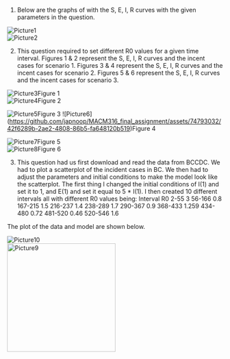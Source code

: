 1)	Below are the graphs of with the S, E, I, R curves with the given parameters in the question.  <br>

![Picture1](https://github.com/japnoop/MACM316_final_assignment/assets/74793032/548b7f02-d518-41d2-b1ce-7281fdbace79)<br>
![Picture2](https://github.com/japnoop/MACM316_final_assignment/assets/74793032/ceab5d5b-46d2-459b-931d-a3c734e0036b)<br>


2)	This question required to set different R0 values for a given time interval. Figures 1 & 2 represent the S, E, I, R curves and the incent cases for scenario 1. Figures 3 & 4 represent the S, E, I, R curves and the incent cases for scenario 2. Figures 5 & 6 represent the S, E, I, R curves and the incent cases for scenario 3.<br>

![Picture3](https://github.com/japnoop/MACM316_final_assignment/assets/74793032/b9852e3d-70e9-462d-a53b-9303a836c2a9)Figure 1 <br>
![Picture4](https://github.com/japnoop/MACM316_final_assignment/assets/74793032/64ba7310-3146-4bbf-9fc3-be69925b3d8d)Figure 2<br>
  
![Picture5](https://github.com/japnoop/MACM316_final_assignment/assets/74793032/a7c340a6-54d5-45b4-9983-84c75e0f5666)Figure 3	![Picture6]<br>(https://github.com/japnoop/MACM316_final_assignment/assets/74793032/42f6289b-2ae2-4808-86b5-fa648120b519)Figure 4<br>
  
![Picture7](https://github.com/japnoop/MACM316_final_assignment/assets/74793032/352ab8fd-ae9c-49eb-9594-60bab0f9b93b)Figure 5<br>
![Picture8](https://github.com/japnoop/MACM316_final_assignment/assets/74793032/251cd3fa-5ed5-408b-82f4-69baf0e6209e)Figure 6<br>



3)	This question had us first download and read the data from BCCDC. We had to plot a scatterplot of the incident cases in BC. We then had to adjust the parameters and initial conditions to make the model look like the scatterplot. The first thing I changed the initial conditions of I(1) and set it to 1, and E(1) and set it equal to 5 * I(1). I then created 10 different intervals all with different R0 values being:
Interval	R0
2-55	3
56-166	0.8
167-215	1.5
216-237	1.4
238-289	1.7
290-367	0.9
368-433	1.259
434-480	0.72
481-520	0.46
520-546	1.6

The plot of the data and model are shown below. <br>

![Picture10](https://github.com/japnoop/MACM316_final_assignment/assets/74793032/93ad9df1-060d-4e14-a9e3-c2ef2c9d92cb)<br>
<img width="253" alt="Picture9" src="https://github.com/japnoop/MACM316_final_assignment/assets/74793032/f00dccfd-15b9-4d8b-a506-0f2984e746fc">



